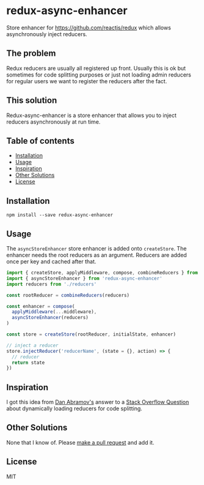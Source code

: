 # redux-async-enhancer
Store enhancer for https://github.com/reactjs/redux which allows asynchronously inject reducers.

## The problem
Redux reducers are usually all registered up front. Usually this is ok but sometimes for code splitting purposes or just not loading admin reducers for regular users we want to register the reducers after the fact.

## This solution
Redux-async-enhancer is a store enhancer that allows you to inject reducers asynchronously at run time.

## Table of contents
* [Installation](#installation)
* [Usage](#usage)
* [Inspiration](#inspiration)
* [Other Solutions](#other-solutions)
* [License](#license)

## Installation
```cli
npm install --save redux-async-enhancer
```

## Usage
The `asyncStoreEnhancer` store enhancer is added onto `createStore`. The enhancer needs the root reducers as an argument. Reducers are added once per key and cached after that.
```javascript
import { createStore, applyMiddleware, compose, combineReducers } from 'redux'
import { asyncStoreEnhancer } from 'redux-async-enhancer'
import reducers from './reducers'

const rootReducer = combineReducers(reducers)

const enhancer = compose(
  applyMiddleware(...middleware),
  asyncStoreEnhancer(reducers)
)

const store = createStore(rootReducer, initialState, enhancer)

// inject a reducer
store.injectReducer('reducerName', (state = {}, action) => {
  // reducer
  return state
})
```

## Inspiration
I got this idea from [Dan Abramov's](https://twitter.com/dan_abramov) answer to a [Stack Overflow Question](https://stackoverflow.com/questions/32968016/how-to-dynamically-load-reducers-for-code-splitting-in-a-redux-application/33044701#33044701) about dynamically loading reducers for code splitting.

## Other Solutions
None that I know of. Please [make a pull request](http://makeapullrequest.com) and add it.

## License
MIT
